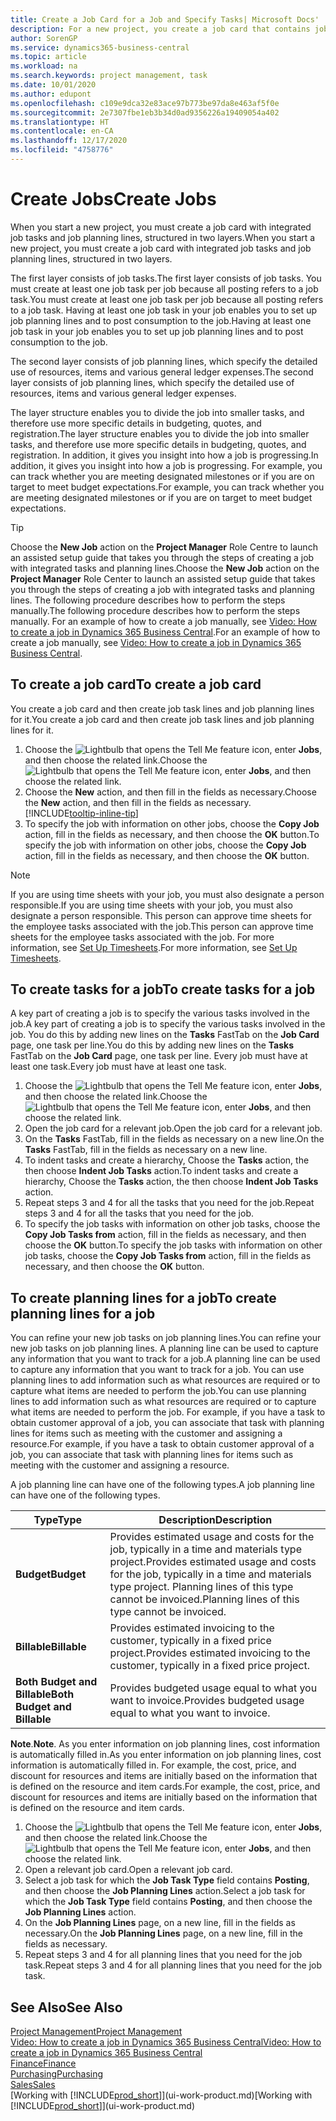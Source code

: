 ```yaml
---
title: Create a Job Card for a Job and Specify Tasks| Microsoft Docs'
description: For a new project, you create a job card that contains job tasks and planning lines, to help you manage progress and budgets.
author: SorenGP
ms.service: dynamics365-business-central
ms.topic: article
ms.workload: na
ms.search.keywords: project management, task
ms.date: 10/01/2020
ms.author: edupont
ms.openlocfilehash: c109e9dca32e83ace97b773be97da8e463af5f0e
ms.sourcegitcommit: 2e7307fbe1eb3b34d0ad9356226a19409054a402
ms.translationtype: HT
ms.contentlocale: en-CA
ms.lasthandoff: 12/17/2020
ms.locfileid: "4758776"
---
```

# <a name="create-jobs"></a><span data-ttu-id="b2f1a-103">Create Jobs</span><span class="sxs-lookup"><span data-stu-id="b2f1a-103">Create Jobs</span></span>
<span data-ttu-id="b2f1a-104">When you start a new project, you must create a job card with integrated job tasks and job planning lines, structured in two layers.</span><span class="sxs-lookup"><span data-stu-id="b2f1a-104">When you start a new project, you must create a job card with integrated job tasks and job planning lines, structured in two layers.</span></span>  

<span data-ttu-id="b2f1a-105">The first layer consists of job tasks.</span><span class="sxs-lookup"><span data-stu-id="b2f1a-105">The first layer consists of job tasks.</span></span> <span data-ttu-id="b2f1a-106">You must create at least one job task per job because all posting refers to a job task.</span><span class="sxs-lookup"><span data-stu-id="b2f1a-106">You must create at least one job task per job because all posting refers to a job task.</span></span> <span data-ttu-id="b2f1a-107">Having at least one job task in your job enables you to set up job planning lines and to post consumption to the job.</span><span class="sxs-lookup"><span data-stu-id="b2f1a-107">Having at least one job task in your job enables you to set up job planning lines and to post consumption to the job.</span></span>

<span data-ttu-id="b2f1a-108">The second layer consists of job planning lines, which specify the detailed use of resources, items and various general ledger expenses.</span><span class="sxs-lookup"><span data-stu-id="b2f1a-108">The second layer consists of job planning lines, which specify the detailed use of resources, items and various general ledger expenses.</span></span>

<span data-ttu-id="b2f1a-109">The layer structure enables you to divide the job into smaller tasks, and therefore use more specific details in budgeting, quotes, and registration.</span><span class="sxs-lookup"><span data-stu-id="b2f1a-109">The layer structure enables you to divide the job into smaller tasks, and therefore use more specific details in budgeting, quotes, and registration.</span></span> <span data-ttu-id="b2f1a-110">In addition, it gives you insight into how a job is progressing.</span><span class="sxs-lookup"><span data-stu-id="b2f1a-110">In addition, it gives you insight into how a job is progressing.</span></span> <span data-ttu-id="b2f1a-111">For example, you can track whether you are meeting designated milestones or if you are on target to meet budget expectations.</span><span class="sxs-lookup"><span data-stu-id="b2f1a-111">For example, you can track whether you are meeting designated milestones or if you are on target to meet budget expectations.</span></span>

> [!TIP]
> <span data-ttu-id="b2f1a-112">Choose the **New Job** action on the **Project Manager** Role Centre to launch an assisted setup guide that takes you through the steps of creating a job with integrated tasks and planning lines.</span><span class="sxs-lookup"><span data-stu-id="b2f1a-112">Choose the **New Job** action on the **Project Manager** Role Center to launch an assisted setup guide that takes you through the steps of creating a job with integrated tasks and planning lines.</span></span> <span data-ttu-id="b2f1a-113">The following procedure describes how to perform the steps manually.</span><span class="sxs-lookup"><span data-stu-id="b2f1a-113">The following procedure describes how to perform the steps manually.</span></span> <span data-ttu-id="b2f1a-114">For an example of how to create a job manually, see [Video: How to create a job in Dynamics 365 Business Central](https://www.youtube.com/watch?v=VqaPWr7BWmw).</span><span class="sxs-lookup"><span data-stu-id="b2f1a-114">For an example of how to create a job manually, see [Video: How to create a job in Dynamics 365 Business Central](https://www.youtube.com/watch?v=VqaPWr7BWmw).</span></span>

## <a name="to-create-a-job-card"></a><span data-ttu-id="b2f1a-115">To create a job card</span><span class="sxs-lookup"><span data-stu-id="b2f1a-115">To create a job card</span></span>
<span data-ttu-id="b2f1a-116">You create a job card and then create job task lines and job planning lines for it.</span><span class="sxs-lookup"><span data-stu-id="b2f1a-116">You create a job card and then create job task lines and job planning lines for it.</span></span>

1. <span data-ttu-id="b2f1a-117">Choose the ![Lightbulb that opens the Tell Me feature](media/ui-search/search_small.png "Tell me what you want to do") icon, enter **Jobs**, and then choose the related link.</span><span class="sxs-lookup"><span data-stu-id="b2f1a-117">Choose the ![Lightbulb that opens the Tell Me feature](media/ui-search/search_small.png "Tell me what you want to do") icon, enter **Jobs**, and then choose the related link.</span></span>  
2. <span data-ttu-id="b2f1a-118">Choose the **New** action, and then fill in the fields as necessary.</span><span class="sxs-lookup"><span data-stu-id="b2f1a-118">Choose the **New** action, and then fill in the fields as necessary.</span></span> [!INCLUDE[tooltip-inline-tip](includes/tooltip-inline-tip_md.md)]
3. <span data-ttu-id="b2f1a-119">To specify the job with information on other jobs, choose the **Copy Job** action, fill in the fields as necessary, and then choose the **OK** button.</span><span class="sxs-lookup"><span data-stu-id="b2f1a-119">To specify the job with information on other jobs, choose the **Copy Job** action, fill in the fields as necessary, and then choose the **OK** button.</span></span>

> [!NOTE]  
>   <span data-ttu-id="b2f1a-120">If you are using time sheets with your job, you must also designate a person responsible.</span><span class="sxs-lookup"><span data-stu-id="b2f1a-120">If you are using time sheets with your job, you must also designate a person responsible.</span></span> <span data-ttu-id="b2f1a-121">This person can approve time sheets for the employee tasks associated with the job.</span><span class="sxs-lookup"><span data-stu-id="b2f1a-121">This person can approve time sheets for the employee tasks associated with the job.</span></span> <span data-ttu-id="b2f1a-122">For more information, see [Set Up Timesheets](projects-how-setup-time-sheets.md).</span><span class="sxs-lookup"><span data-stu-id="b2f1a-122">For more information, see [Set Up Timesheets](projects-how-setup-time-sheets.md).</span></span>

## <a name="to-create-tasks-for-a-job"></a><span data-ttu-id="b2f1a-123">To create tasks for a job</span><span class="sxs-lookup"><span data-stu-id="b2f1a-123">To create tasks for a job</span></span>
<span data-ttu-id="b2f1a-124">A key part of creating a job is to specify the various tasks involved in the job.</span><span class="sxs-lookup"><span data-stu-id="b2f1a-124">A key part of creating a job is to specify the various tasks involved in the job.</span></span> <span data-ttu-id="b2f1a-125">You do this by adding new lines on the **Tasks** FastTab on the **Job Card** page, one task per line.</span><span class="sxs-lookup"><span data-stu-id="b2f1a-125">You do this by adding new lines on the **Tasks** FastTab on the **Job Card** page, one task per line.</span></span> <span data-ttu-id="b2f1a-126">Every job must have at least one task.</span><span class="sxs-lookup"><span data-stu-id="b2f1a-126">Every job must have at least one task.</span></span>

1. <span data-ttu-id="b2f1a-127">Choose the ![Lightbulb that opens the Tell Me feature](media/ui-search/search_small.png "Tell me what you want to do") icon, enter **Jobs**, and then choose the related link.</span><span class="sxs-lookup"><span data-stu-id="b2f1a-127">Choose the ![Lightbulb that opens the Tell Me feature](media/ui-search/search_small.png "Tell me what you want to do") icon, enter **Jobs**, and then choose the related link.</span></span>
2. <span data-ttu-id="b2f1a-128">Open the job card for a relevant job.</span><span class="sxs-lookup"><span data-stu-id="b2f1a-128">Open the job card for a relevant job.</span></span>
3. <span data-ttu-id="b2f1a-129">On the **Tasks** FastTab, fill in the fields as necessary on a new line.</span><span class="sxs-lookup"><span data-stu-id="b2f1a-129">On the **Tasks** FastTab, fill in the fields as necessary on a new line.</span></span>
4. <span data-ttu-id="b2f1a-130">To indent tasks and create a hierarchy, Choose the **Tasks** action, the then choose **Indent Job Tasks** action.</span><span class="sxs-lookup"><span data-stu-id="b2f1a-130">To indent tasks and create a hierarchy, Choose the **Tasks** action, the then choose **Indent Job Tasks** action.</span></span>
5. <span data-ttu-id="b2f1a-131">Repeat steps 3 and 4 for all the tasks that you need for the job.</span><span class="sxs-lookup"><span data-stu-id="b2f1a-131">Repeat steps 3 and 4 for all the tasks that you need for the job.</span></span>
6. <span data-ttu-id="b2f1a-132">To specify the job tasks with information on other job tasks, choose the **Copy Job Tasks from** action, fill in the fields as necessary, and then choose the **OK** button.</span><span class="sxs-lookup"><span data-stu-id="b2f1a-132">To specify the job tasks with information on other job tasks, choose the **Copy Job Tasks from** action, fill in the fields as necessary, and then choose the **OK** button.</span></span>

## <a name="to-create-planning-lines-for-a-job"></a><span data-ttu-id="b2f1a-133">To create planning lines for a job</span><span class="sxs-lookup"><span data-stu-id="b2f1a-133">To create planning lines for a job</span></span>
<span data-ttu-id="b2f1a-134">You can refine your new job tasks on job planning lines.</span><span class="sxs-lookup"><span data-stu-id="b2f1a-134">You can refine your new job tasks on job planning lines.</span></span> <span data-ttu-id="b2f1a-135">A planning line can be used to capture any information that you want to track for a job.</span><span class="sxs-lookup"><span data-stu-id="b2f1a-135">A planning line can be used to capture any information that you want to track for a job.</span></span> <span data-ttu-id="b2f1a-136">You can use planning lines to add information such as what resources are required or to capture what items are needed to perform the job.</span><span class="sxs-lookup"><span data-stu-id="b2f1a-136">You can use planning lines to add information such as what resources are required or to capture what items are needed to perform the job.</span></span> <span data-ttu-id="b2f1a-137">For example, if you have a task to obtain customer approval of a job, you can associate that task with planning lines for items such as meeting with the customer and assigning a resource.</span><span class="sxs-lookup"><span data-stu-id="b2f1a-137">For example, if you have a task to obtain customer approval of a job, you can associate that task with planning lines for items such as meeting with the customer and assigning a resource.</span></span>  

<span data-ttu-id="b2f1a-138">A job planning line can have one of the following types.</span><span class="sxs-lookup"><span data-stu-id="b2f1a-138">A job planning line can have one of the following types.</span></span>  

| <span data-ttu-id="b2f1a-139">Type</span><span class="sxs-lookup"><span data-stu-id="b2f1a-139">Type</span></span> | <span data-ttu-id="b2f1a-140">Description</span><span class="sxs-lookup"><span data-stu-id="b2f1a-140">Description</span></span> |
| --- | --- |
| <span data-ttu-id="b2f1a-141">**Budget**</span><span class="sxs-lookup"><span data-stu-id="b2f1a-141">**Budget**</span></span> |<span data-ttu-id="b2f1a-142">Provides estimated usage and costs for the job, typically in a time and materials type project.</span><span class="sxs-lookup"><span data-stu-id="b2f1a-142">Provides estimated usage and costs for the job, typically in a time and materials type project.</span></span> <span data-ttu-id="b2f1a-143">Planning lines of this type cannot be invoiced.</span><span class="sxs-lookup"><span data-stu-id="b2f1a-143">Planning lines of this type cannot be invoiced.</span></span> |
| <span data-ttu-id="b2f1a-144">**Billable**</span><span class="sxs-lookup"><span data-stu-id="b2f1a-144">**Billable**</span></span> |<span data-ttu-id="b2f1a-145">Provides estimated invoicing to the customer, typically in a fixed price project.</span><span class="sxs-lookup"><span data-stu-id="b2f1a-145">Provides estimated invoicing to the customer, typically in a fixed price project.</span></span> |
| <span data-ttu-id="b2f1a-146">**Both Budget and Billable**</span><span class="sxs-lookup"><span data-stu-id="b2f1a-146">**Both Budget and Billable**</span></span> |<span data-ttu-id="b2f1a-147">Provides budgeted usage equal to what you want to invoice.</span><span class="sxs-lookup"><span data-stu-id="b2f1a-147">Provides budgeted usage equal to what you want to invoice.</span></span> |

<span data-ttu-id="b2f1a-148">**Note**.</span><span class="sxs-lookup"><span data-stu-id="b2f1a-148">**Note**.</span></span> <span data-ttu-id="b2f1a-149">As you enter information on job planning lines, cost information is automatically filled in.</span><span class="sxs-lookup"><span data-stu-id="b2f1a-149">As you enter information on job planning lines, cost information is automatically filled in.</span></span> <span data-ttu-id="b2f1a-150">For example, the cost, price, and discount for resources and items are initially based on the information that is defined on the resource and item cards.</span><span class="sxs-lookup"><span data-stu-id="b2f1a-150">For example, the cost, price, and discount for resources and items are initially based on the information that is defined on the resource and item cards.</span></span>

1. <span data-ttu-id="b2f1a-151">Choose the ![Lightbulb that opens the Tell Me feature](media/ui-search/search_small.png "Tell me what you want to do") icon, enter **Jobs**, and then choose the related link.</span><span class="sxs-lookup"><span data-stu-id="b2f1a-151">Choose the ![Lightbulb that opens the Tell Me feature](media/ui-search/search_small.png "Tell me what you want to do") icon, enter **Jobs**, and then choose the related link.</span></span>
2. <span data-ttu-id="b2f1a-152">Open a relevant job card.</span><span class="sxs-lookup"><span data-stu-id="b2f1a-152">Open a relevant job card.</span></span>
3. <span data-ttu-id="b2f1a-153">Select a job task for which the **Job Task Type** field contains **Posting**, and then choose the **Job Planning Lines** action.</span><span class="sxs-lookup"><span data-stu-id="b2f1a-153">Select a job task for which the **Job Task Type** field contains **Posting**, and then choose the **Job Planning Lines** action.</span></span>  
4. <span data-ttu-id="b2f1a-154">On the **Job Planning Lines** page, on a new line, fill in the fields as necessary.</span><span class="sxs-lookup"><span data-stu-id="b2f1a-154">On the **Job Planning Lines** page, on a new line, fill in the fields as necessary.</span></span>
5. <span data-ttu-id="b2f1a-155">Repeat steps 3 and 4 for all planning lines that you need for the job task.</span><span class="sxs-lookup"><span data-stu-id="b2f1a-155">Repeat steps 3 and 4 for all planning lines that you need for the job task.</span></span>

## <a name="see-also"></a><span data-ttu-id="b2f1a-156">See Also</span><span class="sxs-lookup"><span data-stu-id="b2f1a-156">See Also</span></span>

[<span data-ttu-id="b2f1a-157">Project Management</span><span class="sxs-lookup"><span data-stu-id="b2f1a-157">Project Management</span></span>](projects-manage-projects.md)  
[<span data-ttu-id="b2f1a-158">Video: How to create a job in Dynamics 365 Business Central</span><span class="sxs-lookup"><span data-stu-id="b2f1a-158">Video: How to create a job in Dynamics 365 Business Central</span></span>](https://www.youtube.com/watch?v=VqaPWr7BWmw)  
[<span data-ttu-id="b2f1a-159">Finance</span><span class="sxs-lookup"><span data-stu-id="b2f1a-159">Finance</span></span>](finance.md)  
[<span data-ttu-id="b2f1a-160">Purchasing</span><span class="sxs-lookup"><span data-stu-id="b2f1a-160">Purchasing</span></span>](purchasing-manage-purchasing.md)  
[<span data-ttu-id="b2f1a-161">Sales</span><span class="sxs-lookup"><span data-stu-id="b2f1a-161">Sales</span></span>](sales-manage-sales.md)  
<span data-ttu-id="b2f1a-162">[Working with [!INCLUDE[prod_short](includes/prod_short.md)]](ui-work-product.md)</span><span class="sxs-lookup"><span data-stu-id="b2f1a-162">[Working with [!INCLUDE[prod_short](includes/prod_short.md)]](ui-work-product.md)</span></span>  
